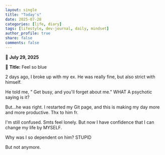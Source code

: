 ```yaml
---
layout: single
title: "Today's"
date: 2025-07-28
categories: [life, diary]
tags: [lifestyle, dev-journal, daily, mindset]
author_profile: true
share: false
comments: false
---
```


📅 **July 29, 2025**

📝 **Title:** Feel so blue

2 days ago, I broke up with my ex. 
He was really fine, but also strict with himself.

He told me, " Get busy, and you'll forget about me." 
WHAT A psychotic saying is it?

But...he was right. I restarted my Git page, and this is making my day more and more productive. Thx to him fr.

I'm still confused. Smts feel lonely. 
But now I have confidence that I can change my life by MYSELF.

Why was I so dependent on him? STUPID

But not anymore.